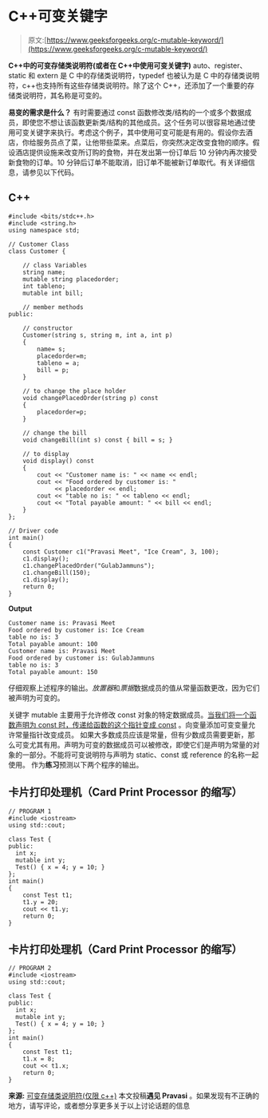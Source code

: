 # C++可变关键字

> 原文:[https://www.geeksforgeeks.org/c-mutable-keyword/](https://www.geeksforgeeks.org/c-mutable-keyword/)

**C++中的可变存储类说明符(或者在 C++中使用可变关键字)**
auto、register、static 和 extern 是 C 中的存储类说明符，typedef 也被认为是 C 中的存储类说明符，c++也支持所有这些存储类说明符。除了这个 C++，还添加了一个重要的存储类说明符，其名称是可变的。

**易变的需求是什么？**
有时需要通过 const 函数修改类/结构的一个或多个数据成员，即使您不想让该函数更新类/结构的其他成员。这个任务可以很容易地通过使用可变关键字来执行。考虑这个例子，其中使用可变可能是有用的。假设你去酒店，你给服务员点了菜，让他带些菜来。点菜后，你突然决定改变食物的顺序。假设酒店提供设施来改变所订购的食物，并在发出第一份订单后 10 分钟内再次接受新食物的订单。10 分钟后订单不能取消，旧订单不能被新订单取代。有关详细信息，请参见以下代码。

## C++

```
#include <bits/stdc++.h>
#include <string.h>
using namespace std;

// Customer Class
class Customer {

    // class Variables
    string name;
    mutable string placedorder;
    int tableno;
    mutable int bill;

    // member methods
public:

    // constructor
    Customer(string s, string m, int a, int p)
    {
        name= s;
        placedorder=m;
        tableno = a;
        bill = p;
    }

    // to change the place holder
    void changePlacedOrder(string p) const
    {
        placedorder=p;
    }

    // change the bill
    void changeBill(int s) const { bill = s; }

    // to display
    void display() const
    {
        cout << "Customer name is: " << name << endl;
        cout << "Food ordered by customer is: "
             << placedorder << endl;
        cout << "table no is: " << tableno << endl;
        cout << "Total payable amount: " << bill << endl;
    }
};

// Driver code
int main()
{
    const Customer c1("Pravasi Meet", "Ice Cream", 3, 100);
    c1.display();
    c1.changePlacedOrder("GulabJammuns");
    c1.changeBill(150);
    c1.display();
    return 0;
}
```

**Output**

```
Customer name is: Pravasi Meet
Food ordered by customer is: Ice Cream
table no is: 3
Total payable amount: 100
Customer name is: Pravasi Meet
Food ordered by customer is: GulabJammuns
table no is: 3
Total payable amount: 150

```

仔细观察上述程序的输出。*放置器*和*票据*数据成员的值从常量函数更改，因为它们被声明为可变的。

关键字 mutable 主要用于允许修改 const 对象的特定数据成员。[当我们将一个函数声明为 const 时，传递给函数的这个指针变成 const](https://www.geeksforgeeks.org/g-fact-77/) 。向变量添加可变变量允许常量指针改变成员。
如果大多数成员应该是常量，但有少数成员需要更新，那么可变尤其有用。声明为可变的数据成员可以被修改，即使它们是声明为常量的对象的一部分。不能将可变说明符与声明为 static、const 或 reference 的名称一起使用。
作为**练习**预测以下两个程序的输出。

## 卡片打印处理机（Card Print Processor 的缩写）

```
// PROGRAM 1
#include <iostream>
using std::cout;

class Test {
public:
  int x;
  mutable int y;
  Test() { x = 4; y = 10; }
};
int main()
{
    const Test t1;
    t1.y = 20;
    cout << t1.y;
    return 0;
}
```

## 卡片打印处理机（Card Print Processor 的缩写）

```
// PROGRAM 2
#include <iostream>
using std::cout;

class Test {
public:
  int x;
  mutable int y;
  Test() { x = 4; y = 10; }
};
int main()
{
    const Test t1;
    t1.x = 8;
    cout << t1.x;
    return 0;
}
```

**来源:**
[可变存储类说明符(仅限 c++)](http://www-01.ibm.com/support/knowledgecenter/SSGH3R_8.0.0/com.ibm.xlcpp8a.doc/language/ref/mutable_storage_class_specifier.htm%23mutable_storage_class_specifier?lang=en)
本文投稿**遇见 Pravasi** 。如果发现有不正确的地方，请写评论，或者想分享更多关于以上讨论话题的信息